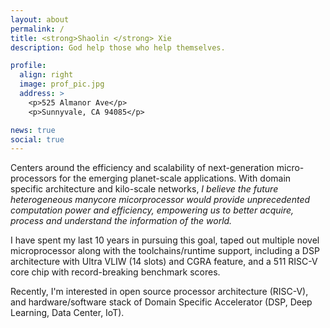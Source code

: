 ```yaml
---
layout: about
permalink: /
title: <strong>Shaolin </strong> Xie
description: God help those who help themselves.

profile:
  align: right
  image: prof_pic.jpg
  address: >
    <p>525 Almanor Ave</p>
    <p>Sunnyvale, CA 94085</p>

news: true
social: true
---
```


Centers around the efficiency and scalability of next-generation micro-processors for the emerging planet-scale applications. With domain specific architecture and kilo-scale networks, *I believe the future heterogeneous manycore micorprocessor would provide unprecedented computation power and efficiency, empowering us to better acquire, process and understand the information of the world.* 

I have spent my last 10 years in pursuing this goal, taped out multiple novel microprocessor along 
with the toolchains/runtime support, 
including a DSP architecture with Ultra VLIW (14 slots) and CGRA feature, 
and a 511 RISC-V core chip with record-breaking benchmark scores. 

Recently, I'm interested in open source processor architecture (RISC-V), and hardware/software stack of Domain Specific Accelerator (DSP, Deep Learning, Data Center, IoT).


